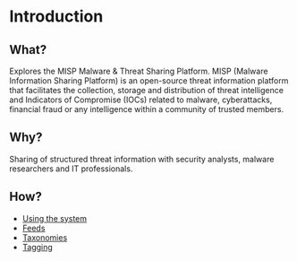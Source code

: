 # Introduction

## What?

Explores the MISP Malware & Threat Sharing Platform. MISP (Malware Information Sharing Platform) is an open-source 
threat information platform that facilitates the collection, storage and distribution of threat intelligence and 
Indicators of Compromise (IOCs) related to malware, cyberattacks, financial fraud or any intelligence within a 
community of trusted members. 

## Why?

Sharing of structured threat information with security analysts, malware researchers and IT professionals. 

## How?

* [Using the system](usage.md)
* [Feeds](feeds.md)
* [Taxonomies](taxonomies.md)
* [Tagging](tagging.md)


